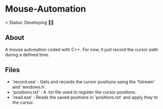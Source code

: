 <h1>Mouse-Automation</h1>
> Status: Developing 👨‍💻

<h2>About</h2>
<p>A mouse automation coded with C++. For now, it just record the cursor path during a defined time.</p>

<h2>Files</h2>
<ul>
	<li>'record.exe' : Gets and records the cursor positions using the 'fstream' and 'windows.h'.</li>
	<li>'positions.txt' : A .txt file used to register the cursor positions.
	<li>'read.exe' : Reads the saved positions in 'positions.txt' and apply they to the cursor.
</ul>

